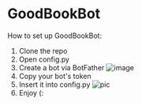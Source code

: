 # GoodBookBot
How to set up GoodBookBot: 

1. Clone the repo
2. Open config.py
3. Create a bot via BotFather
![image](https://user-images.githubusercontent.com/72550953/138969492-612dd0fa-8f2b-46b7-9942-e47cc8aa375b.png)
4. Copy your bot's token
5. Insert it into config.py
![pic](https://user-images.githubusercontent.com/72550953/138969587-c84ab9b9-210d-45b6-81ef-f8b2cbe87e79.PNG)
6. Enjoy (:
